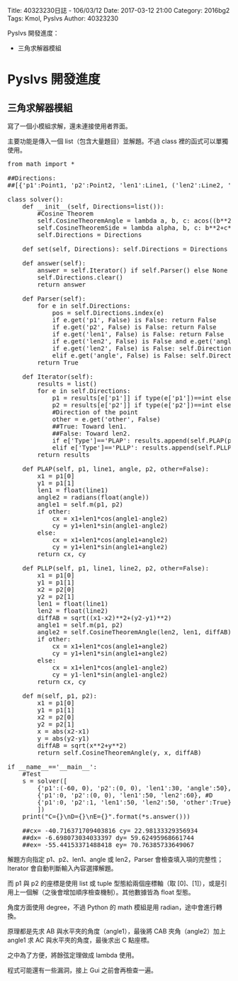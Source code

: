 Title: 40323230日誌 - 106/03/12
Date: 2017-03-12 21:00
Category: 2016bg2
Tags: Kmol, Pyslvs
Author: 40323230

Pyslvs 開發進度：

* 三角求解器模組

<!-- PELICAN_END_SUMMARY -->

Pyslvs 開發進度
===

三角求解器模組
---

寫了一個小模組求解，還未連接使用者界面。

主要功能是傳入一個 list（包含大量題目）並解題。不過 class 裡的函式可以單獨使用。

<pre class="brush: python">
from math import *

##Directions:
##[{'p1':Point1, 'p2':Point2, 'len1':Line1, ('len2':Line2, 'angle':angle)}, ...]

class solver():
    def __init__(self, Directions=list()):
        #Cosine Theorem
        self.CosineTheoremAngle = lambda a, b, c: acos((b**2+c**2-a**2)/(2*b*c))
        self.CosineTheoremSide = lambda alpha, b, c: b**2+c**2-2*b*c*cos(alpha)
        self.Directions = Directions
    
    def set(self, Directions): self.Directions = Directions
    
    def answer(self):
        answer = self.Iterator() if self.Parser() else None
        self.Directions.clear()
        return answer
    
    def Parser(self):
        for e in self.Directions:
            pos = self.Directions.index(e)
            if e.get('p1', False) is False: return False
            if e.get('p2', False) is False: return False
            if e.get('len1', False) is False: return False
            if e.get('len2', False) is False and e.get('angle', False) is False: return False
            if e.get('len2', False) is False: self.Directions[pos]['Type'] = 'PLAP'
            elif e.get('angle', False) is False: self.Directions[pos]['Type'] = 'PLLP'
        return True
    
    def Iterator(self):
        results = list()
        for e in self.Directions:
            p1 = results[e['p1']] if type(e['p1'])==int else e['p1']
            p2 = results[e['p2']] if type(e['p2'])==int else e['p2']
            #Direction of the point
            other = e.get('other', False)
            ##True: Toward len1.
            ##False: Toward len2.
            if e['Type']=='PLAP': results.append(self.PLAP(p1, e['len1'], e['angle'], p2, other))
            elif e['Type']=='PLLP': results.append(self.PLLP(p1, e['len1'], e['len2'], p2, other))
        return results
    
    def PLAP(self, p1, line1, angle, p2, other=False):
        x1 = p1[0]
        y1 = p1[1]
        len1 = float(line1)
        angle2 = radians(float(angle))
        angle1 = self.m(p1, p2)
        if other:
            cx = x1+len1*cos(angle1-angle2)
            cy = y1+len1*sin(angle1-angle2)
        else:
            cx = x1+len1*cos(angle1+angle2)
            cy = y1+len1*sin(angle1+angle2)
        return cx, cy
    
    def PLLP(self, p1, line1, line2, p2, other=False):
        x1 = p1[0]
        y1 = p1[1]
        x2 = p2[0]
        y2 = p2[1]
        len1 = float(line1)
        len2 = float(line2)
        diffAB = sqrt((x1-x2)**2+(y2-y1)**2)
        angle1 = self.m(p1, p2)
        angle2 = self.CosineTheoremAngle(len2, len1, diffAB)
        if other:
            cx = x1+len1*cos(angle1+angle2)
            cy = y1+len1*sin(angle1+angle2)
        else:
            cx = x1+len1*cos(angle1-angle2)
            cy = y1-len1*sin(angle1-angle2)
        return cx, cy
    
    def m(self, p1, p2):
        x1 = p1[0]
        y1 = p1[1]
        x2 = p2[0]
        y2 = p2[1]
        x = abs(x2-x1)
        y = abs(y2-y1)
        diffAB = sqrt(x**2+y**2)
        return self.CosineTheoremAngle(y, x, diffAB)

if __name__=='__main__':
    #Test
    s = solver([
        {'p1':(-60, 0), 'p2':(0, 0), 'len1':30, 'angle':50}, #C
        {'p1':0, 'p2':(0, 0), 'len1':50, 'len2':60}, #D
        {'p1':0, 'p2':1, 'len1':50, 'len2':50, 'other':True}, #E
        ])
    print("C={}\nD={}\nE={}".format(*s.answer()))
    
    ##cx= -40.716371709403816 cy= 22.98133329356934
    ##dx= -6.698073034033397 dy= 59.62495968661744
    ##ex= -55.44153371488418 ey= 70.76385733649067
</pre>

解題方向指定 p1、p2、len1、angle 或 len2，Parser 會檢查填入項的完整性；Iterator 會自動判斷輸入內容選擇解題。

而 p1 與 p2 的座標是使用 list 或 tuple 型態給兩個座標軸（取 [0]、[1]），或是引用上一個解（之後會增加順序檢查機制）。其他數據皆為 float 型態。

角度方面使用 degree，不過 Python 的 math 模組是用 radian，途中會進行轉換。

原理都是先求 AB 與水平夾的角度（angle1），最後將 CAB 夾角（angle2）加上 angle1 求 AC 與水平夾的角度，最後求出 C 點座標。

之中為了方便，將餘弦定理做成 lambda 使用。

程式可能還有一些漏洞，接上 Gui 之前會再檢查一遍。
